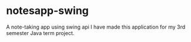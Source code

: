 # notesapp-swing
A note-taking app using swing api
I have made this application for my 3rd semester Java term project.
